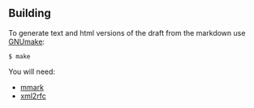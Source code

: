 Building
--------

To generate text and html versions of the draft from the markdown use
[GNUmake](https://www.gnu.org/software/make/):

    $ make

You will need:

* [mmark](https://github.com/miekg/mmark)
* [xml2rfc](https://xml2rfc.tools.ietf.org)
